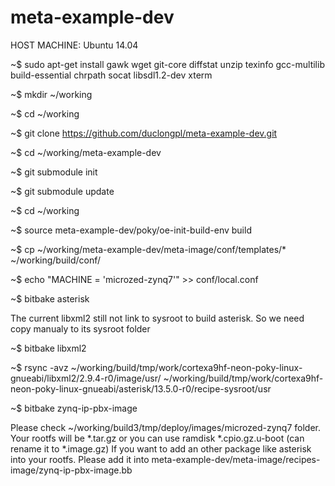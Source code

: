 # meta-example-dev
HOST MACHINE: Ubuntu 14.04 

~$ sudo apt-get install gawk wget git-core diffstat unzip texinfo gcc-multilib build-essential chrpath socat libsdl1.2-dev xterm

~$ mkdir ~/working 

~$ cd ~/working 

~$ git clone https://github.com/duclongpl/meta-example-dev.git 

~$ cd ~/working/meta-example-dev 

~$ git submodule init 

~$ git submodule update 

~$ cd ~/working

~$ source meta-example-dev/poky/oe-init-build-env build 

~$ cp ~/working/meta-example-dev/meta-image/conf/templates/* ~/working/build/conf/

~$ echo "MACHINE = 'microzed-zynq7'" >> conf/local.conf

~$ bitbake asterisk

 The current libxml2 still not link to sysroot to build asterisk. So we need copy manualy to its sysroot folder

~$ bitbake libxml2

~$ rsync -avz ~/working/build/tmp/work/cortexa9hf-neon-poky-linux-gnueabi/libxml2/2.9.4-r0/image/usr/  ~/working/build/tmp/work/cortexa9hf-neon-poky-linux-gnueabi/asterisk/13.5.0-r0/recipe-sysroot/usr

~$ bitbake zynq-ip-pbx-image

Please check ~/working/build3/tmp/deploy/images/microzed-zynq7 folder. Your rootfs will be *.tar.gz or you can use ramdisk *.cpio.gz.u-boot (can rename it to *.image.gz)
If you want to add an other package like asterisk into your rootfs. Please add it into meta-example-dev/meta-image/recipes-image/zynq-ip-pbx-image.bb
